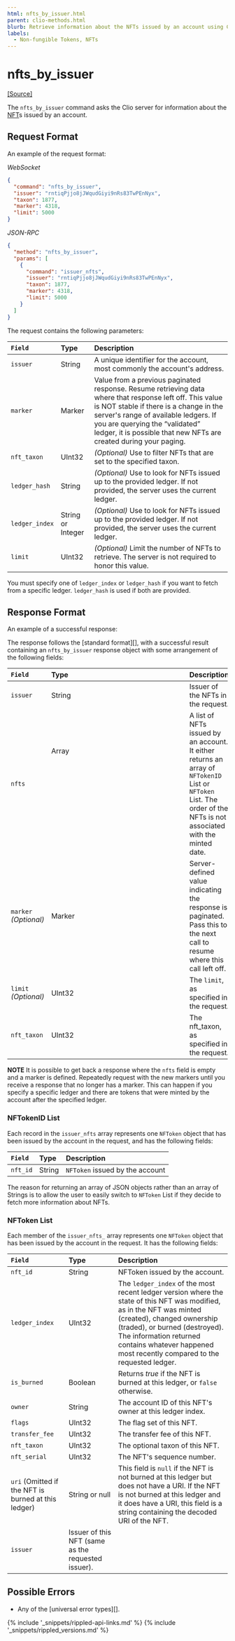 ```yaml
---
html: nfts_by_issuer.html
parent: clio-methods.html
blurb: Retrieve information about the NFTs issued by an account using Clio server's `nfts_by_issuer` API.
labels:
  - Non-fungible Tokens, NFTs
---
```

# nfts_by_issuer
[[Source]](https://github.com/XRPLF/clio/blob/4a5cb962b6971872d150777881801ce27ae9ed1a/src/rpc/handlers/IssuerNFTs.cpp "Source")

The `nfts_by_issuer` command asks the Clio server for information about the [NFT](non-fungible-tokens.html)s issued by an account.

## Request Format
An example of the request format:

<!-- MULTICODE_BLOCK_START -->

*WebSocket*

```json
{
  "command": "nfts_by_issuer",
  "issuer": "rntiqPjjo8jJWqudGiyi9nRs83TwPEnNyx",
  "taxon": 1877,
  "marker": 4318,
  "limit": 5000
}
```
*JSON-RPC*

```json
{
  "method": "nfts_by_issuer",
  "params": [
    {
      "command": "issuer_nfts",
      "issuer": "rntiqPjjo8jJWqudGiyi9nRs83TwPEnNyx",
      "taxon": 1877,
      "marker": 4318,
      "limit": 5000
    }
  ]
}
```

<!-- MULTICODE_BLOCK_END -->

<!-- To DO: Add an example command to the assets/js/apitool-methods-ws.js file. The WebSocket Tool requires access to a publicly available Clio server.
[Try it! >](websocket-api-tool.html#issuer_nfts)-->

The request contains the following parameters:

| `Field`        | Type   | Description                    |
|:---------------|:------ |:-------------------------------|
| `issuer`       | String | A unique identifier for the account, most commonly the account's address. |
| `marker`       | Marker | Value from a previous paginated response. Resume retrieving data where that response left off. This value is NOT stable if there is a change in the server's range of available ledgers. If you are querying the “validated” ledger, it is possible that new NFTs are created during your paging. |
| `nft_taxon`    | UInt32 | _(Optional)_ Use to filter NFTs that are set to the specified taxon.|
| `ledger_hash`  | String | _(Optional)_ Use to look for NFTs issued up to the provided ledger. If not provided, the server uses the current ledger. |
| `ledger_index` | String or Integer | _(Optional)_ Use to look for NFTs issued up to the provided ledger. If not provided, the server uses the current ledger. |
| `limit`        | UInt32 | _(Optional)_ Limit the number of NFTs to retrieve. The server is not required to honor this value. |

You must specify one of `ledger_index` or `ledger_hash` if you want to fetch from a specific ledger. `ledger_hash` is used if both are provided.

## Response Format

An example of a successful response:

<!-- MULTICODE_BLOCK_START -->
<!--
*WebSocket*

```json
{
  "id": 1,
  "result": {
    "nft_id": "00080000B4F4AFC5FBCBD76873F18006173D2193467D3EE70000099B00000000",
    "ledger_index": 270,
    "owner": "rG9gdNygQ6npA9JvDFWBoeXbiUcTYJnEnk",
    "is_burned": true,
    "flags": 8,
    "transfer_fee": 0,
    "issuer": "rHVokeuSnjPjz718qdb47bGXBBHNMP3KDQ",
    "nft_taxon": 0,
    "nft_sequence": 0,
    "validated": true
  },
  "status": "success",
  "type": "response",
  "warnings": [
    {
      "id": 2001,
      "message": "This is a clio server. clio only serves validated data. If you want to talk to rippled, include ledger_index:current in your request"
    },
    {
      "id": 2002,
      "message": "This server may be out of date"
    }
  ]
}
```

*JSON-RPC*

```json
{
  "result": {
    "nft_id": "00080000B4F4AFC5FBCBD76873F18006173D2193467D3EE70000099B00000000",
    "ledger_index": 269,
    "owner": "rG9gdNygQ6npA9JvDFWBoeXbiUcTYJnEnk",
    "is_burned": false,
    "flags": 8,
    "transfer_fee": 0,
    "issuer": "rHVokeuSnjPjz718qdb47bGXBBHNMP3KDQ",
    "nft_taxon": 0,
    "nft_sequence": 0,
    "uri": "https://xrpl.org",
    "validated": true,
    "status": "success"
  },
  "warnings": [
    {
      "id": 2001,
      "message": "This is a clio server. clio only serves validated data. If you want to talk to rippled, include 'ledger_index':'current' in your request"
    },
    {
      "id": 2002,
      "message": "This server may be out of date"
    }
  ]
}
```
-->
<!-- MULTICODE_BLOCK_END -->

The response follows the [standard format][], with a successful result containing an `nfts_by_issuer` response object with some arrangement of the following fields:

| `Field`        | Type   | Description                    |
|:---------------|:------ |:-------------------------------|
| `issuer`       | String | Issuer of the NFTs in the request. |
| `nfts`  | Array <Object> | A list of NFTs issued by an account. It either returns an array of `NFTokenID` List or `NFToken` List. The order of the NFTs is not associated with the minted date. |
| `marker` _(Optional)_ | Marker | Server-defined value indicating the response is paginated. Pass this to the next call to resume where this call left off. |
| `limit` _(Optional)_ | UInt32 | The `limit`, as specified in the request. |
| `nft_taxon`    | UInt32 | The nft_taxon, as specified in the request.|

**NOTE** It is possible to get back a response where the `nfts` field is empty and a marker is defined. Repeatedly request with the new markers until you receive a response that no longer has a marker. This can happen if you specify a specific ledger and there are tokens that were minted by the account after the specified ledger.

### NFTokenID List

Each record in the `issuer_nfts` array represents one `NFToken` object that has been issued by the account in the request, and has the following fields:

| `Field`        | Type   | Description                     |
|:---------------|:------ |:--------------------------------|
| `nft_id`       | String | `NFToken` issued by the account |

The reason for returning an array of JSON objects rather than an array of Strings is to allow the user to easily switch to `NFToken` List if they decide to fetch more information about NFTs.

### NFToken List

Each member of the `issuer_nfts_` array represents one `NFToken` object that has been issued by the account in the request. It has the following fields:

| `Field`        | Type   | Description                    |
|:---------------|:------ |:-------------------------------|
| `nft_id`       | String | NFToken issued by the account. |   
| `ledger_index` | UInt32 | The `ledger_index` of the most recent ledger version where the state of this NFT was modified, as in the NFT was minted (created), changed ownership (traded), or burned (destroyed). The information returned contains whatever happened most recently compared to the requested ledger. |
| `is_burned`    | Boolean | Returns  _true_  if the NFT is burned at this ledger, or  `false`  otherwise.
| `owner`        | String | The account ID of this NFT's owner at this ledger index. |
| `flags`        | UInt32 | The flag set of this NFT. |
| `transfer_fee` | UInt32 | The transfer fee of this NFT. |
| `nft_taxon`    | UInt32 | The optional taxon of this NFT. |
| `nft_serial`   | UInt32 | The NFT's sequence number. |
| `uri` (Omitted if the NFT is burned at this ledger) | String or null | This field is `null`  if the NFT is not burned at this ledger but does not have a URI. If the NFT is not burned at this ledger and it does have a URI, this field is a string containing the decoded URI of the NFT. |
| `issuer`       | Issuer of this NFT (same as the requested issuer). |

## Possible Errors

* Any of the [universal error types][].


<!--{# common link defs #}-->
{% include '_snippets/rippled-api-links.md' %}
{% include '_snippets/rippled_versions.md' %}
